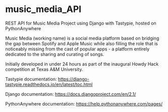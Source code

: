 # music_media_API

REST API for Music Media Project using Django with Tastypie, hosted on PythonAnywhere

Music Media (working name) is a social media platform based on bridging the gap between Spotify and Apple Music while also filling the role that is noticeably missing from the cast of popular apps - a platform entirely dedicated to the sharing and curating of songs.

Initially developed in under 24 hours as part of the inaugural Howdy Hack competition at Texas A&M University.

Tastypie documentation: https://django-tastypie.readthedocs.io/en/latest/toc.html

Django documentation: https://docs.djangoproject.com/en/2.1/

PythonAnywhere documentation: https://help.pythonanywhere.com/pages/

